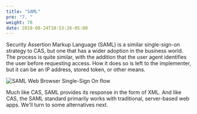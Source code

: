 ```yaml
---
title: "SAML"
pre: "7. "
weight: 70
date: 2018-08-24T10:53:26-05:00
---
```


Security Assertion Markup Language (SAML) is a similar single-sign-on strategy to CAS, but one that has a wider adoption in the business world.  The process is quite similar, with the addition that the user agent identifies the user before requesting access.  How it does so is left to the implementer, but it can be an IP address, stored token, or other means.

<img src="https://upload.wikimedia.org/wikipedia/en/thumb/0/04/Saml2-browser-sso-redirect-post.png/600px-Saml2-browser-sso-redirect-post.png" alt="SAML Web Browser Single-Sign On flow"/>

Much like CAS, SAML provides its response in the form of XML. And like CAS, the SAML standard primarily works with traditional, server-based web apps.  We'll turn to some alternatives next.